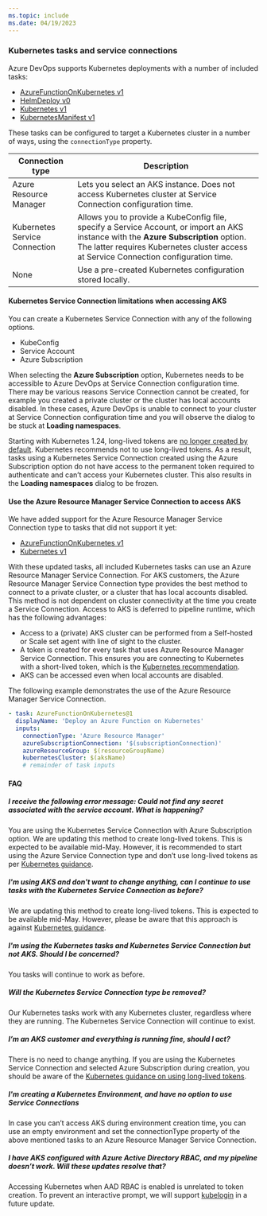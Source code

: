 ```yaml
---
ms.topic: include
ms.date: 04/19/2023
---
```


### Kubernetes tasks and service connections

Azure DevOps supports Kubernetes deployments with a number of included tasks:

* [AzureFunctionOnKubernetes v1](../azure-function-on-kubernetes-v1.md)
* [HelmDeploy v0](../helm-deploy-v0.md)
* [Kubernetes v1](../kubernetes-v1.md)
* [KubernetesManifest v1](../kubernetes-manifest-v1.md)

These tasks can be configured to target a Kubernetes cluster in a number of ways, using the `connectionType` property.

| Connection type | Description |
|-----------------|-------------|
| Azure Resource Manager | Lets you select an AKS instance. Does not access Kubernetes cluster at Service Connection configuration time. |
| Kubernetes Service Connection | Allows you to provide a KubeConfig file, specify a Service Account, or import an AKS instance with the **Azure Subscription** option. The latter requires Kubernetes cluster access at Service Connection configuration time. |
| None | Use a pre-created Kubernetes configuration stored locally. |

#### Kubernetes Service Connection limitations when accessing AKS

You can create a Kubernetes Service Connection with any of the following options.

* KubeConfig
* Service Account
* Azure Subscription

When selecting the **Azure Subscription** option, Kubernetes needs to be accessible to Azure DevOps at Service Connection configuration time. There may be various reasons Service Connection cannot be created, for example you created a private cluster or the cluster has local accounts disabled. In these cases, Azure DevOps is unable to connect to your cluster at Service Connection configuration time and you will observe the dialog to be stuck at **Loading namespaces**.

Starting with Kubernetes 1.24, long-lived tokens are [no longer created by default](https://github.com/kubernetes/kubernetes/blob/master/CHANGELOG/CHANGELOG-1.24.md#urgent-upgrade-notes). Kubernetes recommends not to use long-lived tokens. As a result, tasks using a Kubernetes Service Connection created using the Azure Subscription option do not have access to the permanent token required to authenticate and can’t access your Kubernetes cluster. This also results in the **Loading namespaces** dialog to be frozen.

#### Use the Azure Resource Manager Service Connection to access AKS

We have added support for the Azure Resource Manager Service Connection type to tasks that did not support it yet:

* [AzureFunctionOnKubernetes v1](../azure-function-on-kubernetes-v1.md)
* [Kubernetes v1](../kubernetes-v1.md)

With these updated tasks, all included Kubernetes tasks can use an Azure Resource Manager Service Connection. For AKS customers, the Azure Resource Manager Service Connection type provides the best method to connect to a private cluster, or a cluster that has local accounts disabled. This method is not dependent on cluster connectivity at the time you create a Service Connection. Access to AKS is deferred to pipeline runtime, which has the following advantages:

* Access to a (private) AKS cluster can be performed from a Self-hosted or Scale set agent with line of sight to the cluster.
* A token is created for every task that uses Azure Resource Manager Service Connection. This ensures you are connecting to Kubernetes with a short-lived token, which is the [Kubernetes recommendation](https://kubernetes.io/docs/concepts/configuration/secret/#service-account-token-secrets).
* AKS can be accessed even when local accounts are disabled.

The following example demonstrates the use of the Azure Resource Manager Service Connection.

```yml
- task: AzureFunctionOnKubernetes@1
  displayName: 'Deploy an Azure Function on Kubernetes'
  inputs:
    connectionType: 'Azure Resource Manager'
    azureSubscriptionConnection: '$(subscriptionConnection)'
    azureResourceGroup: $(resourceGroupName)
    kubernetesCluster: $(aksName)
    # remainder of task inputs
```

#### FAQ

##### I receive the following error message: Could not find any secret associated with the service account. What is happening?

You are using the Kubernetes Service Connection with Azure Subscription option. We are updating this method to create long-lived tokens. This is expected to be available mid-May. However, it is recommended to start using the Azure Service Connection type and don’t use long-lived tokens as per [Kubernetes guidance](https://kubernetes.io/docs/concepts/configuration/secret/#service-account-token-secrets).

##### I'm using AKS and don't want to change anything, can I continue to use tasks with the Kubernetes Service Connection as before?

We are updating this method to create long-lived tokens. This is expected to be available mid-May. However, please be aware that this approach is against [Kubernetes guidance](https://kubernetes.io/docs/concepts/configuration/secret/#service-account-token-secrets).

##### I'm using the Kubernetes tasks and Kubernetes Service Connection but not AKS. Should I be concerned?

You tasks will continue to work as before.

##### Will the Kubernetes Service Connection type be removed?

Our Kubernetes tasks work with any Kubernetes cluster, regardless where they are running. The Kubernetes Service Connection will continue to exist.

##### I’m an AKS customer and everything is running fine, should I act?

There is no need to change anything. If you are using the Kubernetes Service Connection and selected Azure Subscription during creation, you should be aware of the [Kubernetes guidance on using long-lived tokens](https://kubernetes.io/docs/concepts/configuration/secret/#service-account-token-secrets).

##### I'm creating a Kubernetes Environment, and have no option to use Service Connections

In case you can’t access AKS during environment creation time, you can use an empty environment and set the connectionType property of the above mentioned tasks to an Azure Resource Manager Service Connection.

##### I have AKS configured with Azure Active Directory RBAC, and my pipeline doesn’t work. Will these updates resolve that?

Accessing Kubernetes when AAD RBAC is enabled is unrelated to token creation. To prevent an interactive prompt, we will support [kubelogin](/azure/aks/managed-aad#non-interactive-sign-in-with-kubelogin) in a future update.
